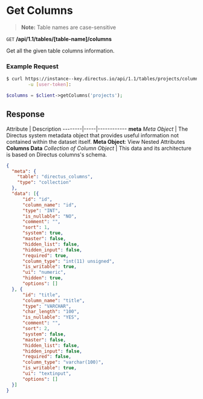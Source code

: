# Get Columns

> **Note:** Table names are case-sensitive

<span class="request">`GET` **/api/1.1/tables/[table-name]/columns**</span>

<span class="description">Get all the given table columns information.</span>

### Example Request

```bash
$ curl https://instance--key.directus.io/api/1.1/tables/projects/columns \
        -u [user-token]:
```

```php
$columns = $client->getColumns('projects');
```

## Response

<span class="attributes">Attribute</span> | Description
--------|-----|------------
**meta** _Meta Object_ | The Directus system metadata object that provides useful information not contained within the dataset itself. <a class="object">**Meta Object**: View Nested Attributes</a>
**Columns Data** _Collection of Column Object_ | <span class="custom">This data and its architecture is based on Directus columns's schema.</span>

```json
{
  "meta": {
    "table": "directus_columns",
    "type": "collection"
  },
  "data": [{
      "id": "id",
      "column_name": "id",
      "type": "INT",
      "is_nullable": "NO",
      "comment": "",
      "sort": 1,
      "system": true,
      "master": false,
      "hidden_list": false,
      "hidden_input": false,
      "required": true,
      "column_type": "int(11) unsigned",
      "is_writable": true,
      "ui": "numeric",
      "hidden": true,
      "options": []
  }, {
      "id": "title",
      "column_name": "title",
      "type": "VARCHAR",
      "char_length": "100",
      "is_nullable": "YES",
      "comment": "",
      "sort": 2,
      "system": false,
      "master": false,
      "hidden_list": false,
      "hidden_input": false,
      "required": false,
      "column_type": "varchar(100)",
      "is_writable": true,
      "ui": "textinput",
      "options": []
  }]
}
```
